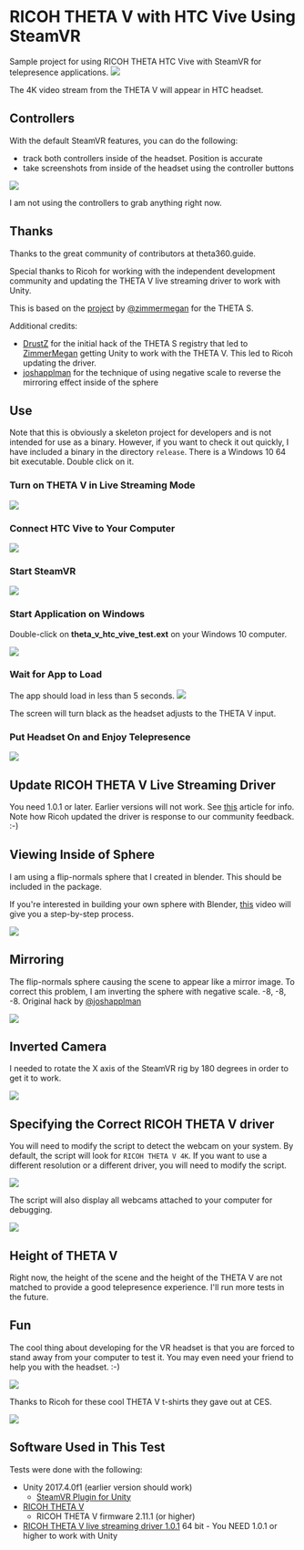 # RICOH THETA V with HTC Vive Using SteamVR

Sample project for using RICOH THETA HTC Vive with SteamVR for telepresence applications.
![](doc/img/thetav-in-game-screenshot.png)

The 4K video stream from the THETA V will appear in HTC headset. 

## Controllers
With the default SteamVR features, you can do the following:

- track both controllers inside of the headset. Position is accurate
- take screenshots from inside of the headset using the controller buttons

![](doc/img/htc-vive-screenshot.png)

I am not using the controllers to grab anything right now.


## Thanks
Thanks to the great community of contributors at theta360.guide. 

Special thanks to Ricoh for working with the independent development community and updating the THETA V live streaming driver to work with Unity.

This is based on the [project](https://community.theta360.guide/t/tutorial-live-ricoh-theta-s-dual-fish-eye-for-steamvr-in-unity/938) by [@zimmermegan](https://community.theta360.guide/u/zimmermegan/summary) for the THETA S.

Additional credits:

- [DrustZ](https://community.theta360.guide/u/DrustZ) for the initial hack of the THETA S registry that led to [ZimmerMegan](https://community.theta360.guide/u/zimmermegan/summary) getting Unity to work with the THETA V. This led to Ricoh updating the driver.
- [joshapplman](https://community.theta360.guide/u/joshappleman/summary) for the technique of using negative scale to reverse the mirroring effect inside of the sphere

## Use
Note that this is obviously a skeleton project for
developers and is not intended for use as a binary.
However, if you want to check it out quickly, I 
have included a binary in the directory `release`. There is a Windows 10 64 bit executable. Double click on it.

### Turn on THETA V in Live Streaming Mode

![](doc/img/thetav-livestream.jpg)

### Connect HTC Vive to Your Computer

![](doc/img/htc-vive-connection.png)

### Start SteamVR

![](doc/img/steamvr.png)

### Start Application on Windows

Double-click on __theta_v_htc_vive_test.ext__ on your Windows 10 computer.

![](doc/img/app-binary.png)

### Wait for App to Load
The app should load in less than 5 seconds.
![](doc/img/unity-app.png)

The screen will turn black as the headset adjusts to the THETA V input.

### Put Headset On and Enjoy Telepresence

![](doc/img/app-screenshot.png)






## Update RICOH THETA V Live Streaming Driver
You need 1.0.1 or later. Earlier versions will not work. See [this](https://community.theta360.guide/t/solved-unity-cant-display-theta-v-live-stream-on-windows-10/1688/39) article for info. Note how Ricoh updated the driver is response to our community feedback. :-)  


## Viewing Inside of Sphere
I am using a flip-normals sphere that I created in blender. This should be included in the package.

If you're interested in building your own sphere with Blender, 
[this](https://youtu.be/56QGJ76YM-s) video will give you a step-by-step process.

![](doc/img/flip-normals.png)



## Mirroring
The flip-normals sphere causing the scene to appear like a mirror image. To correct this problem, I am inverting the sphere with negative scale. -8, -8, -8.
Original hack by [@joshapplman](https://community.theta360.guide/u/joshappleman/summary) 

![](doc/img/sphere-negative-value.png)

## Inverted Camera

I needed to rotate the X axis of the SteamVR rig by 180 degrees in order to get it to work.

![](doc/img/invert-camera.png)

## Specifying the Correct RICOH THETA V driver

You will need to modify the script to detect the webcam on your system.  By default, the script
will look for `RICOH THETA V 4K`. If you want to use a different resolution or a different
driver, you will need to modify the script. 

![](doc/img/webcam_name.png)

The script will also display all webcams attached
to your computer for debugging.

![](doc/img/webcam-detect.png)

## Height of THETA V

Right now, the height of the scene and the height of 
the THETA V are not matched to provide a good 
telepresence experience. I'll run more tests in the 
future.

## Fun 

The cool thing about developing for the VR headset is that you are forced to stand away from your computer to test it. You may even need your friend to help you with the headset.  :-)

![](doc/img/testing-fun.png)

Thanks to Ricoh for these cool THETA V t-shirts they
gave out at CES.

![](doc/img/testing-fun2.png)

## Software Used in This Test

Tests were done with the following:

- Unity 2017.4.0f1 (earlier version should work)
  - [SteamVR Plugin for Unity](https://assetstore.unity.com/packages/templates/systems/steamvr-plugin-32647)
- [RICOH THETA V](https://theta360.com/en/about/theta/v.html)
  - RICOH THETA V firmware 2.11.1 (or higher)
- [RICOH THETA V live streaming driver 1.0.1](https://theta360.com/en/support/faq/c_06_v/304_1/) 64 bit  - You NEED 1.0.1 or higher to work with Unity

